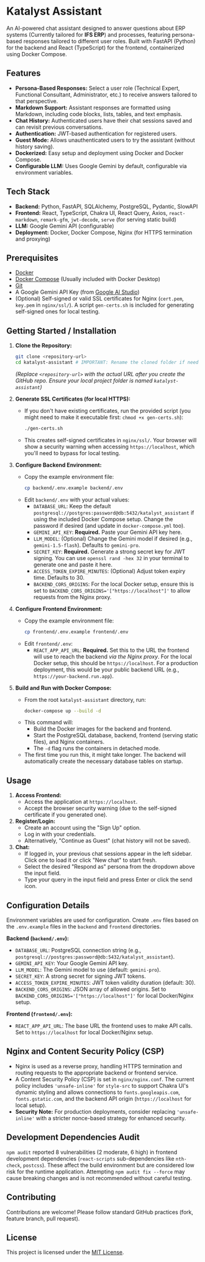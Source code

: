 # Katalyst Assistant

An AI-powered chat assistant designed to answer questions about ERP systems (Currently tailored for **IFS ERP**) and processes, featuring persona-based responses tailored to different user roles. Built with FastAPI (Python) for the backend and React (TypeScript) for the frontend, containerized using Docker Compose.

## Features

*   **Persona-Based Responses:** Select a user role (Technical Expert, Functional Consultant, Administrator, etc.) to receive answers tailored to that perspective.
*   **Markdown Support:** Assistant responses are formatted using Markdown, including code blocks, lists, tables, and text emphasis.
*   **Chat History:** Authenticated users have their chat sessions saved and can revisit previous conversations.
*   **Authentication:** JWT-based authentication for registered users.
*   **Guest Mode:** Allows unauthenticated users to try the assistant (without history saving).
*   **Dockerized:** Easy setup and deployment using Docker and Docker Compose.
*   **Configurable LLM:** Uses Google Gemini by default, configurable via environment variables.

## Tech Stack

*   **Backend:** Python, FastAPI, SQLAlchemy, PostgreSQL, Pydantic, SlowAPI
*   **Frontend:** React, TypeScript, Chakra UI, React Query, Axios, `react-markdown`, `remark-gfm`, `jwt-decode`, `serve` (for serving static build)
*   **LLM:** Google Gemini API (configurable)
*   **Deployment:** Docker, Docker Compose, Nginx (for HTTPS termination and proxying)

## Prerequisites

*   [Docker](https://docs.docker.com/get-docker/)
*   [Docker Compose](https://docs.docker.com/compose/install/) (Usually included with Docker Desktop)
*   [Git](https://git-scm.com/downloads)
*   A Google Gemini API Key (from [Google AI Studio](https://aistudio.google.com/))
*   (Optional) Self-signed or valid SSL certificates for Nginx (`cert.pem`, `key.pem` in `nginx/ssl/`). A script `gen-certs.sh` is included for generating self-signed ones for local testing.

## Getting Started / Installation

1.  **Clone the Repository:**
    ```bash
    git clone <repository-url>
    cd katalyst-assistant # IMPORTANT: Rename the cloned folder if needed
    ```
    *(Replace `<repository-url>` with the actual URL after you create the GitHub repo. Ensure your local project folder is named `katalyst-assistant`)*

2.  **Generate SSL Certificates (for local HTTPS):**
    *   If you don't have existing certificates, run the provided script (you might need to make it executable first: `chmod +x gen-certs.sh`):
        ```bash
        ./gen-certs.sh
        ```
    *   This creates self-signed certificates in `nginx/ssl/`. Your browser will show a security warning when accessing `https://localhost`, which you'll need to bypass for local testing.

3.  **Configure Backend Environment:**
    *   Copy the example environment file:
        ```bash
        cp backend/.env.example backend/.env
        ```
    *   Edit `backend/.env` with your actual values:
        *   `DATABASE_URL`: Keep the default `postgresql://postgres:password@db:5432/katalyst_assistant` if using the included Docker Compose setup. Change the password if desired (and update in `docker-compose.yml` too).
        *   `GEMINI_API_KEY`: **Required.** Paste your Gemini API key here.
        *   `LLM_MODEL`: (Optional) Change the Gemini model if desired (e.g., `gemini-1.5-flash`). Defaults to `gemini-pro`.
        *   `SECRET_KEY`: **Required.** Generate a strong secret key for JWT signing. You can use `openssl rand -hex 32` in your terminal to generate one and paste it here.
        *   `ACCESS_TOKEN_EXPIRE_MINUTES`: (Optional) Adjust token expiry time. Defaults to 30.
        *   `BACKEND_CORS_ORIGINS`: For the local Docker setup, ensure this is set to `BACKEND_CORS_ORIGINS='["https://localhost"]'` to allow requests from the Nginx proxy.

4.  **Configure Frontend Environment:**
    *   Copy the example environment file:
        ```bash
        cp frontend/.env.example frontend/.env
        ```
    *   Edit `frontend/.env`:
        *   `REACT_APP_API_URL`: **Required.** Set this to the URL the frontend will use to reach the backend *via the Nginx proxy*. For the local Docker setup, this should be `https://localhost`. For a production deployment, this would be your public backend URL (e.g., `https://your-backend.run.app`).

5.  **Build and Run with Docker Compose:**
    *   From the root `katalyst-assistant` directory, run:
        ```bash
        docker-compose up --build -d
        ```
    *   This command will:
        *   Build the Docker images for the backend and frontend.
        *   Start the PostgreSQL database, backend, frontend (serving static files), and Nginx containers.
        *   The `-d` flag runs the containers in detached mode.
    *   The first time you run this, it might take longer. The backend will automatically create the necessary database tables on startup.

## Usage

1.  **Access Frontend:**
    *   Access the application at `https://localhost`.
    *   Accept the browser security warning (due to the self-signed certificate if you generated one).
2.  **Register/Login:**
    *   Create an account using the "Sign Up" option.
    *   Log in with your credentials.
    *   Alternatively, "Continue as Guest" (chat history will not be saved).
3.  **Chat:**
    *   If logged in, your previous chat sessions appear in the left sidebar. Click one to load it or click "New chat" to start fresh.
    *   Select the desired "Respond as" persona from the dropdown above the input field.
    *   Type your query in the input field and press Enter or click the send icon.

## Configuration Details

Environment variables are used for configuration. Create `.env` files based on the `.env.example` files in the `backend` and `frontend` directories.

**Backend (`backend/.env`):**

*   `DATABASE_URL`: PostgreSQL connection string (e.g., `postgresql://postgres:password@db:5432/katalyst_assistant`).
*   `GEMINI_API_KEY`: Your Google Gemini API key.
*   `LLM_MODEL`: The Gemini model to use (default: `gemini-pro`).
*   `SECRET_KEY`: A strong secret for signing JWT tokens.
*   `ACCESS_TOKEN_EXPIRE_MINUTES`: JWT token validity duration (default: 30).
*   `BACKEND_CORS_ORIGINS`: JSON array of allowed origins. Set to `BACKEND_CORS_ORIGINS='["https://localhost"]'` for local Docker/Nginx setup.

**Frontend (`frontend/.env`):**

*   `REACT_APP_API_URL`: The base URL the frontend uses to make API calls. Set to `https://localhost` for local Docker/Nginx setup.

## Nginx and Content Security Policy (CSP)

*   Nginx is used as a reverse proxy, handling HTTPS termination and routing requests to the appropriate backend or frontend service.
*   A Content Security Policy (CSP) is set in `nginx/nginx.conf`. The current policy includes `'unsafe-inline'` for `style-src` to support Chakra UI's dynamic styling and allows connections to `fonts.googleapis.com`, `fonts.gstatic.com`, and the backend API origin (`https://localhost` for local setup).
*   **Security Note:** For production deployments, consider replacing `'unsafe-inline'` with a stricter nonce-based strategy for enhanced security.

## Development Dependencies Audit

`npm audit` reported 8 vulnerabilities (2 moderate, 6 high) in frontend development dependencies (`react-scripts` sub-dependencies like `nth-check`, `postcss`). These affect the build environment but are considered low risk for the runtime application. Attempting `npm audit fix --force` may cause breaking changes and is not recommended without careful testing.

## Contributing

Contributions are welcome! Please follow standard GitHub practices (fork, feature branch, pull request).

## License

This project is licensed under the [MIT License](LICENSE).